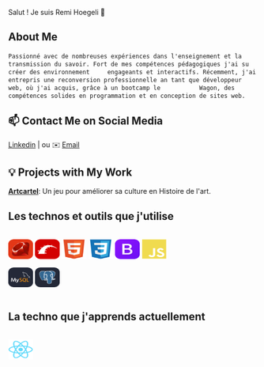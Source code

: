 Salut ! Je suis Remi Hoegeli 👋

## About Me
    Passionné avec de nombreuses expériences dans l'enseignement et la transmission du savoir. Fort de mes compétences pédagogiques j'ai su créer des environnement     engageants et interactifs. Récemment, j'ai entrepris une reconversion professionnelle an tant que développeur web, où j'ai acquis, grâce à un bootcamp le           Wagon, des compétences solides en programmation et en conception de sites web.

## 📫 Contact Me on Social Media
[Linkedin](www.linkedin.com/in/remi-hoegeli) | ou ✉️ [Email](mailto:remi.hoegeli@gmail.com) 

## 💡 Projects with My Work
[**Artcartel**](https://www.artcartel.online): Un jeu pour améliorer sa culture en Histoire de l'art.

## Les technos et outils que j'utilise
<div style="display: inline_block"><br>
  <img align="center" alt="Ruby" height="40" width="50" src="https://raw.githubusercontent.com/tandpfun/skill-icons/main/icons/Ruby.svg">
  <img align="center" alt="Rails" height="40" width="50" src="https://raw.githubusercontent.com/tandpfun/skill-icons/main/icons/Rails.svg">
  <img align="center" alt="HTML" height="40" width="50" src="https://raw.githubusercontent.com/devicons/devicon/master/icons/html5/html5-original.svg">
  <img align="center" alt="CSS" height="40" width="50" src="https://raw.githubusercontent.com/devicons/devicon/master/icons/css3/css3-original.svg">
  <img align="center" alt="Bootstrap" height="40" width="50" src="https://raw.githubusercontent.com/tandpfun/skill-icons/main/icons/Bootstrap.svg">
  <img align="center" alt="Js" height="40" width="50" src="https://raw.githubusercontent.com/devicons/devicon/master/icons/javascript/javascript-plain.svg">
</div>
<div style="display: inline_block"><br>
  <img align="center" alt="MySQL" height="40" width="50" src="https://raw.githubusercontent.com/tandpfun/skill-icons/main/icons/MySQL-Dark.svg">
  <img align="center" alt="PostgreSQL" height="40" width="50" src="https://raw.githubusercontent.com/tandpfun/skill-icons/main/icons/PostgreSQL-Dark.svg">
</div>
<div style="display: inline_block"><br>

## La techno que j'apprends actuellement
<div style="display: inline_block"><br>
  <img align="center" alt="React" height="40" width="50" src="https://raw.githubusercontent.com/devicons/devicon/master/icons/react/react-original.svg">
</div>
